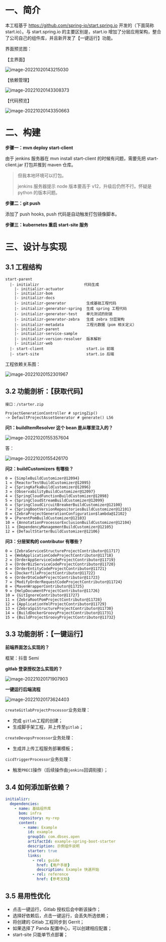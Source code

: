 # 一、简介

本工程基于 https://github.com/spring-io/start.spring.io 开发的（下面简称 start.io）。与 start.spring.io 的主要区别是，start.io 增加了分层应用架构，整合了公司自己的组件库，并且新开发了【一键运行】功能。

界面预览图：

【主界面】

![image-20221020143215030](https://technotes.oss-cn-shenzhen.aliyuncs.com/2022/image-20221020143215030.png)

【依赖管理】

![image-20221020143308373](https://technotes.oss-cn-shenzhen.aliyuncs.com/2022/image-20221020143308373.png)

【代码预览】

![image-20221020143350663](https://technotes.oss-cn-shenzhen.aliyuncs.com/2022/image-20221020143350663.png)

# 二、构建

**步骤一：mvn deploy start-client**

由于 jenkins 服务器在 mvn install start-client 的时候有问题，需要先把 start-client.jar 打包并推到 maven 仓库。

> 但我本地环境可以打包。
>
> jenkins 服务器提示 node 版本要高于 v12，升级后仍然不行。怀疑是 python 的版本问题。

**步骤二：git push**

添加了 push hooks, push 代码是自动触发打包镜像脚本。

**步骤三：kubernetes 重启 start-site 服务**

# 三、设计与实现

## 3.1 工程结构

```
start-parent
  |- initializr                    代码生成
    |- initializr-actuator
    |- initializr-bom
    |- initializr-docs
    |- initializr-generator         生成基础工程代码
    |- initializr-generator-spring  生成 spring 工程代码
    |- initializr-generator-test    单元测试的封装
    |- initializr-generator-zebra   生成 zebra 分层架构
    |- initializr-metadata          工程元数据（pom 相关定义）
    |- initializr-parent
    |- initializr-service-sample
    |- initializr-version-resolver  版本解析
    |- initializr-web
  |- start-client                   start.io 前端
  |- start-site                     start.io 后端
```

工程依赖关系图：

![image-20221020152301967](https://technotes.oss-cn-shenzhen.aliyuncs.com/2022/image-20221020152301967.png)

## 3.2 功能剖析：【获取代码】

```
接口：/starter.zip

ProjectGenerationController # springZip()
-> DefaultProjectAssetGenerator # generate() L56
```

**问1：buildItemResolver 这个 bean 是从哪里注入的？**

![image-20221020155357604](https://technotes.oss-cn-shenzhen.aliyuncs.com/2022/image-20221020155357604.png)

答：

![image-20221020155426170](https://technotes.oss-cn-shenzhen.aliyuncs.com/2022/image-20221020155426170.png)

**问2：buildCustomizers 有哪些？**

```
0 = {SimpleBuildCustomizer@12094} 
1 = {ReactorTestBuildCustomizer@12095} 
2 = {SpringKafkaBuildCustomizer@12096} 
3 = {ObservabilityBuildCustomizer@12097} 
4 = {SpringCloudFunctionBuildCustomizer@12098} 
5 = {SpringCloudStreamBuildCustomizer@12099} 
6 = {SpringCloudCircuitBreakerBuildCustomizer@12100} 
7 = {SpringBootVersionRepositoriesBuildCustomizer@12101} 
8 = {ZebraProjectGenerationConfiguration$lambda@12102} 
9 = {ParentPomBuildCustomizer@12103} 
10 = {AnnotationProcessorExclusionBuildCustomizer@12104} 
11 = {DependencyManagementBuildCustomizer@12105} 
12 = {DefaultStarterBuildCustomizer@12106} 
```

**问3：分层架构的 contributor 有哪些？**

```
0 = {ZebraServiceStructureProjectContributor@11717} 
1 = {WebApplicationCodeProjectContributor@11718} 
2 = {OrderAppServiceCodeProjectContributor@11719} 
3 = {OrderBizServiceCodeProjectContributor@11720} 
4 = {OrderEntityCodeProjectContributor@11721} 
5 = {DockerfileProjectContributor@11722} 
6 = {OrderDtoCodeProjectContributor@11723} 
7 = {ModifyOrderRequestCodeProjectContributor@11724} 
8 = {MavenWrapperContributor@11725} 
9 = {HelpDocumentProjectContributor@11726} 
10 = {GitIgnoreContributor@11727} 
11 = {ZebraRootPomProjectContributor@11728} 
12 = {ApplicationYmlProjectContributor@11729} 
13 = {ZebraSpiStructureProjectContributor@11730} 
14 = {BuildDockerGroovyProjectContributor@11731} 
15 = {BuildProjectGroovyProjectContributor@11732} 
```

## 3.3 功能剖析：【一键运行】

**前端界面怎么实现的？**

框架：抖音 Semi

**gitlab 登录授权怎么实现的？**

![image-20221020171907903](https://technotes.oss-cn-shenzhen.aliyuncs.com/2022/image-20221020171907903.png)

**一键运行后端流程**

![image-20221020173624403](https://technotes.oss-cn-shenzhen.aliyuncs.com/2022/image-20221020173624403.png)

`createGitlabProjectProcessor`业务处理：

- 完成 `gitlab`工程的创建；
- 生成脚手架工程，并上传至`gitlab`；

`createDevopsProcessor`业务处理：

- 生成并上传工程服务部署模板；

`cicdTriggerProcessor`业务处理：

- 触发`PRECI`操作（后续操作由`jenkins`回调衔接）；

## 3.4 如何添加新依赖？

```yaml
initializr:
  dependencies:
    - name: 基础组件库
      bom: infra
      repository: my-rep
      content:
        - name: Example
          id: example
          groupId: com.dbses.open
          artifactId: example-spring-boot-starter
          description: 示例组件说明
          starter: true
          links:
            - rel: guide
              href: {用户手册}
              description: Example 快速开始
            - rel: reference
              href: {参考文档}
```

## 3.5 易用性优化

- 点击一键运行，Gitlab 授权后会中断该操作；
- 选择好依赖后，点击一键运行，会丢失所选依赖；
- 将创建的 Gitlab 工程同步到 Gerrit；
- 如果选择了 Panda 配置中心，可以创建相应配置；
- start-site 只能单节点部署；





